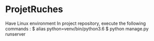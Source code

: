 # ProjetRuches
Have Linux environment
In project repository, execute the following commands :
$ alias python=venv/bin/python3.6
$ python manage.py runserver
